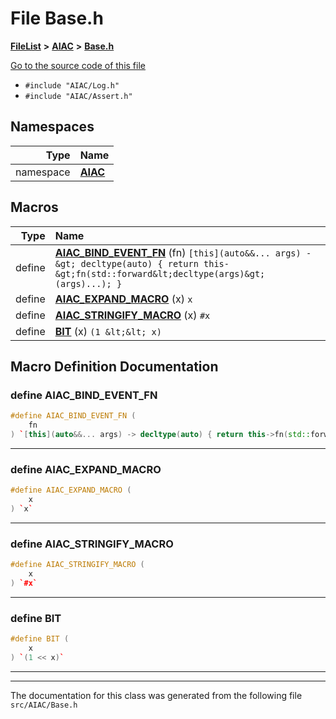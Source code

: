 

# File Base.h



[**FileList**](files.md) **>** [**AIAC**](dir_21da83368f7816722f2b707a7b03c84f.md) **>** [**Base.h**](Base_8h.md)

[Go to the source code of this file](Base_8h_source.md)



* `#include "AIAC/Log.h"`
* `#include "AIAC/Assert.h"`













## Namespaces

| Type | Name |
| ---: | :--- |
| namespace | [**AIAC**](namespaceAIAC.md) <br> |



















































## Macros

| Type | Name |
| ---: | :--- |
| define  | [**AIAC\_BIND\_EVENT\_FN**](Base_8h.md#define-aiac_bind_event_fn) (fn) `[this](auto&&... args) -&gt; decltype(auto) { return this-&gt;fn(std::forward&lt;decltype(args)&gt;(args)...); }`<br> |
| define  | [**AIAC\_EXPAND\_MACRO**](Base_8h.md#define-aiac_expand_macro) (x) `x`<br> |
| define  | [**AIAC\_STRINGIFY\_MACRO**](Base_8h.md#define-aiac_stringify_macro) (x) `#x`<br> |
| define  | [**BIT**](Base_8h.md#define-bit) (x) `(1 &lt;&lt; x)`<br> |

## Macro Definition Documentation





### define AIAC\_BIND\_EVENT\_FN 

```C++
#define AIAC_BIND_EVENT_FN (
    fn
) `[this](auto&&... args) -> decltype(auto) { return this->fn(std::forward<decltype(args)>(args)...); }`
```




<hr>



### define AIAC\_EXPAND\_MACRO 

```C++
#define AIAC_EXPAND_MACRO (
    x
) `x`
```




<hr>



### define AIAC\_STRINGIFY\_MACRO 

```C++
#define AIAC_STRINGIFY_MACRO (
    x
) `#x`
```




<hr>



### define BIT 

```C++
#define BIT (
    x
) `(1 << x)`
```




<hr>

------------------------------
The documentation for this class was generated from the following file `src/AIAC/Base.h`

